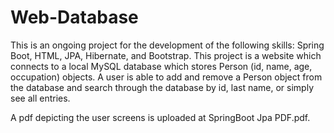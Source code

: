# Web-Database

This is an ongoing project for the development of the following skills: Spring Boot, HTML, JPA, Hibernate, and Bootstrap. This project is a website which connects to a local MySQL database which stores Person (id, name, age, occupation) objects. A user is able to add and remove a Person object from the database and search through the database by id, last name, or simply see all entries.

A pdf depicting the user screens is uploaded at SpringBoot Jpa PDF.pdf.
